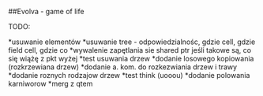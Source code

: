 ##Evolva - game of life



TODO:

*usuwanie elementów
*usuwanie tree - odpowiedzialnośc, gdzie cell, gdzie field cell, gdzie co
*wywalenie zapętlania sie shared ptr jeśli takowe są, co się wiążę z pkt wyżej
*test usuwania drzew
*dodanie losowego kopiowania (rozkrzewiana drzew)
*dodanie a. kom. do rozkezwiania drzew i trawy
*dodanie roznych rodzajow drzew
*test think (uooou)
*dodanie polowania karniworow
*merg z qtem
